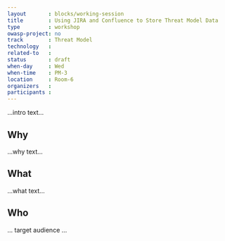 ```yaml
---
layout       : blocks/working-session
title        : Using JIRA and Confluence to Store Threat Model Data
type         : workshop
owasp-project: no
track        : Threat Model
technology   :
related-to   :
status       : draft
when-day     : Wed
when-time    : PM-3
location     : Room-6
organizers   :
participants :
---
```


...intro text...

## Why

...why text...

## What

...what text...

## Who

... target audience ...
